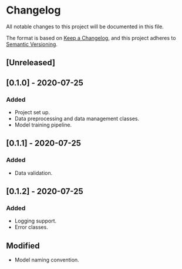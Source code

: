 # Changelog
All notable changes to this project will be documented in this file.

The format is based on [Keep a Changelog](https://keepachangelog.com/en/1.0.0/),
and this project adheres to [Semantic Versioning](https://semver.org/spec/v2.0.0.html).

## [Unreleased]

## [0.1.0] - 2020-07-25
### Added
- Project set up.
- Data preprocessing and data management classes.
- Model training pipeline.

## [0.1.1] - 2020-07-25
### Added
- Data validation.

## [0.1.2] - 2020-07-25
### Added
- Logging support.
- Error classes.
## Modified
- Model naming convention.